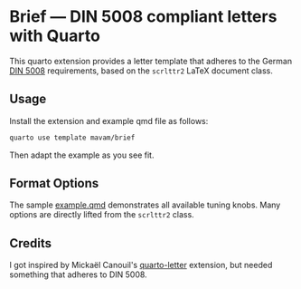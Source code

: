 # Brief — DIN 5008 compliant letters with Quarto

This quarto extension provides a letter template that adheres to the German [DIN
5008](https://de.wikipedia.org/wiki/DIN_5008) requirements, based on the
`scrlttr2` LaTeX document class.

## Usage

Install the extension and example qmd file as follows:

```bash
quarto use template mavam/brief
```

Then adapt the example as you see fit.

## Format Options

The sample [example.qmd](example.qmd) demonstrates all available tuning knobs.
Many options are directly lifted from the `scrlttr2` class.

## Credits

I got inspired by Mickaël Canouil's
[quarto-letter](https://github.com/mcanouil/quarto-letter) extension, but needed
something that adheres to DIN 5008.
